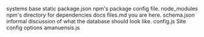 

systems
    base
static
package.json        npm's package config file.
node_modules        npm's directory for dependencies
docs
    files.md        you are here.
    schema.json     informal discussion of what the database should look like.
config.js           Site config options
amanuensis.js
